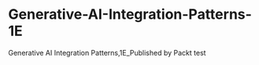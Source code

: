 # Generative-AI-Integration-Patterns-1E
Generative AI Integration Patterns,1E_Published by Packt
test
